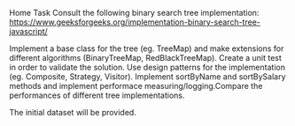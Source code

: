 Home Task
Consult the following binary search tree implementation: https://www.geeksforgeeks.org/implementation-binary-search-tree-javascript/

Implement a base class for the tree (eg. TreeMap) and make extensions for different algorithms (BinaryTreeMap, RedBlackTreeMap). Create a unit test in order to validate the solution.
Use design patterns for the implementation (eg. Composite, Strategy, Visitor).
Implement sortByName and sortBySalary methods and implement performace measuring/logging.Compare the performances of different tree implementations.

The initial dataset will be provided.